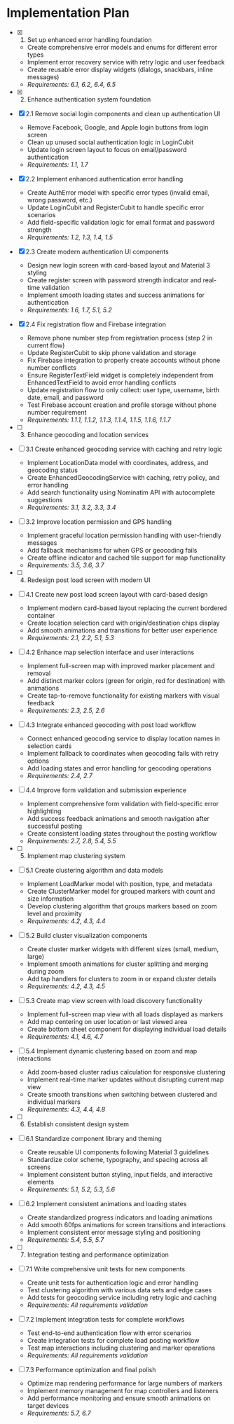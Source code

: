 # Implementation Plan

- [x] 1. Set up enhanced error handling foundation


  - Create comprehensive error models and enums for different error types
  - Implement error recovery service with retry logic and user feedback
  - Create reusable error display widgets (dialogs, snackbars, inline messages)
  - _Requirements: 6.1, 6.2, 6.4, 6.5_

- [x] 2. Enhance authentication system foundation



- [x] 2.1 Remove social login components and clean up authentication UI



  - Remove Facebook, Google, and Apple login buttons from login screen
  - Clean up unused social authentication logic in LoginCubit
  - Update login screen layout to focus on email/password authentication
  - _Requirements: 1.1, 1.7_

- [x] 2.2 Implement enhanced authentication error handling



  - Create AuthError model with specific error types (invalid email, wrong password, etc.)
  - Update LoginCubit and RegisterCubit to handle specific error scenarios
  - Add field-specific validation logic for email format and password strength
  - _Requirements: 1.2, 1.3, 1.4, 1.5_



- [x] 2.3 Create modern authentication UI components







  - Design new login screen with card-based layout and Material 3 styling
  - Create register screen with password strength indicator and real-time validation
  - Implement smooth loading states and success animations for authentication
  - _Requirements: 1.6, 1.7, 5.1, 5.2_

- [x] 2.4 Fix registration flow and Firebase integration




  - Remove phone number step from registration process (step 2 in current flow)
  - Update RegisterCubit to skip phone validation and storage
  - Fix Firebase integration to properly create accounts without phone number conflicts
  - Ensure RegisterTextField widget is completely independent from EnhancedTextField to avoid error handling conflicts
  - Update registration flow to only collect: user type, username, birth date, email, and password
  - Test Firebase account creation and profile storage without phone number requirement
  - _Requirements: 1.1.1, 1.1.2, 1.1.3, 1.1.4, 1.1.5, 1.1.6, 1.1.7_

- [ ] 3. Enhance geocoding and location services
- [ ] 3.1 Create enhanced geocoding service with caching and retry logic

  - Implement LocationData model with coordinates, address, and geocoding status
  - Create EnhancedGeocodingService with caching, retry policy, and error handling
  - Add search functionality using Nominatim API with autocomplete suggestions
  - _Requirements: 3.1, 3.2, 3.3, 3.4_

- [ ] 3.2 Improve location permission and GPS handling

  - Implement graceful location permission handling with user-friendly messages
  - Add fallback mechanisms for when GPS or geocoding fails
  - Create offline indicator and cached tile support for map functionality
  - _Requirements: 3.5, 3.6, 3.7_

- [ ] 4. Redesign post load screen with modern UI
- [ ] 4.1 Create new post load screen layout with card-based design

  - Implement modern card-based layout replacing the current bordered container
  - Create location selection card with origin/destination chips display
  - Add smooth animations and transitions for better user experience
  - _Requirements: 2.1, 2.2, 5.1, 5.3_

- [ ] 4.2 Enhance map selection interface and user interactions

  - Implement full-screen map with improved marker placement and removal
  - Add distinct marker colors (green for origin, red for destination) with animations
  - Create tap-to-remove functionality for existing markers with visual feedback
  - _Requirements: 2.3, 2.5, 2.6_

- [ ] 4.3 Integrate enhanced geocoding with post load workflow

  - Connect enhanced geocoding service to display location names in selection cards
  - Implement fallback to coordinates when geocoding fails with retry options
  - Add loading states and error handling for geocoding operations
  - _Requirements: 2.4, 2.7_

- [ ] 4.4 Improve form validation and submission experience

  - Implement comprehensive form validation with field-specific error highlighting
  - Add success feedback animations and smooth navigation after successful posting
  - Create consistent loading states throughout the posting workflow
  - _Requirements: 2.7, 2.8, 5.4, 5.5_

- [ ] 5. Implement map clustering system
- [ ] 5.1 Create clustering algorithm and data models

  - Implement LoadMarker model with position, type, and metadata
  - Create ClusterMarker model for grouped markers with count and size information
  - Develop clustering algorithm that groups markers based on zoom level and proximity
  - _Requirements: 4.2, 4.3, 4.4_

- [ ] 5.2 Build cluster visualization components

  - Create cluster marker widgets with different sizes (small, medium, large)
  - Implement smooth animations for cluster splitting and merging during zoom
  - Add tap handlers for clusters to zoom in or expand cluster details
  - _Requirements: 4.2, 4.3, 4.5_

- [ ] 5.3 Create map view screen with load discovery functionality

  - Implement full-screen map view with all loads displayed as markers
  - Add map centering on user location or last viewed area
  - Create bottom sheet component for displaying individual load details
  - _Requirements: 4.1, 4.6, 4.7_

- [ ] 5.4 Implement dynamic clustering based on zoom and map interactions

  - Add zoom-based cluster radius calculation for responsive clustering
  - Implement real-time marker updates without disrupting current map view
  - Create smooth transitions when switching between clustered and individual markers
  - _Requirements: 4.3, 4.4, 4.8_

- [ ] 6. Establish consistent design system
- [ ] 6.1 Standardize component library and theming

  - Create reusable UI components following Material 3 guidelines
  - Standardize color scheme, typography, and spacing across all screens
  - Implement consistent button styling, input fields, and interactive elements
  - _Requirements: 5.1, 5.2, 5.3, 5.6_

- [ ] 6.2 Implement consistent animations and loading states

  - Create standardized progress indicators and loading animations
  - Add smooth 60fps animations for screen transitions and interactions
  - Implement consistent error message styling and positioning
  - _Requirements: 5.4, 5.5, 5.7_

- [ ] 7. Integration testing and performance optimization
- [ ] 7.1 Write comprehensive unit tests for new components

  - Create unit tests for authentication logic and error handling
  - Test clustering algorithm with various data sets and edge cases
  - Add tests for geocoding service including retry logic and caching
  - _Requirements: All requirements validation_

- [ ] 7.2 Implement integration tests for complete workflows

  - Test end-to-end authentication flow with error scenarios
  - Create integration tests for complete load posting workflow
  - Test map interactions including clustering and marker operations
  - _Requirements: All requirements validation_

- [ ] 7.3 Performance optimization and final polish
  - Optimize map rendering performance for large numbers of markers
  - Implement memory management for map controllers and listeners
  - Add performance monitoring and ensure smooth animations on target devices
  - _Requirements: 5.7, 6.7_
